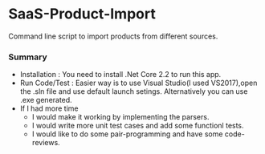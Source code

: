 # SaaS-Product-Import
Command line script to import products from different sources.

### Summary
* Installation : You need to install .Net Core 2.2 to run this app.
* Run Code/Test : Easier way is to use Visual Studio(I used VS2017),open the .sln file and use default launch setings. Alternatively you can use .exe generated.
* If I had more time 
  * I would make it working by implementing the parsers.
  * I would write more unit test cases and add some functionl tests.
  * I would like to do some pair-programming and have some code-reviews.
